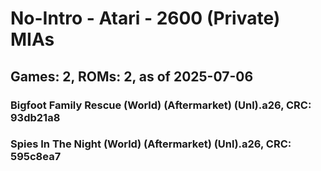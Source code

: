 # No-Intro - Atari - 2600 (Private) MIAs
## Games: 2, ROMs: 2, as of 2025-07-06

### Bigfoot Family Rescue (World) (Aftermarket) (Unl).a26, CRC: 93db21a8
### Spies In The Night (World) (Aftermarket) (Unl).a26, CRC: 595c8ea7
